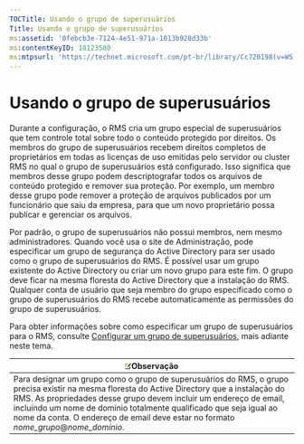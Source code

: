 ```yaml
---
TOCTitle: Usando o grupo de superusuários
Title: Usando o grupo de superusuários
ms:assetid: '0febcb3e-7124-4e51-971a-1013b928d33b'
ms:contentKeyID: 18123580
ms:mtpsurl: 'https://technet.microsoft.com/pt-br/library/Cc720198(v=WS.10)'
---
```


Usando o grupo de superusuários
===============================

Durante a configuração, o RMS cria um grupo especial de superusuários que tem controle total sobre todo o conteúdo protegido por direitos. Os membros do grupo de superusuários recebem direitos completos de proprietários em todas as licenças de uso emitidas pelo servidor ou cluster RMS no qual o grupo de superusuários está configurado. Isso significa que membros desse grupo podem descriptografar todos os arquivos de conteúdo protegido e remover sua proteção. Por exemplo, um membro desse grupo pode remover a proteção de arquivos publicados por um funcionário que saiu da empresa, para que um novo proprietário possa publicar e gerenciar os arquivos.

Por padrão, o grupo de superusuários não possui membros, nem mesmo administradores. Quando você usa o site de Administração, pode especificar um grupo de segurança do Active Directory para ser usado como o grupo de superusuários do RMS. É possível usar um grupo existente do Active Directory ou criar um novo grupo para este fim. O grupo deve ficar na mesma floresta do Active Directory que a instalação do RMS. Qualquer conta de usuário que seja membro do grupo especificado como o grupo de superusuários do RMS recebe automaticamente as permissões do grupo de superusuários.

Para obter informações sobre como especificar um grupo de superusuários para o RMS, consulte [Configurar um grupo de superusuários](https://technet.microsoft.com/f2ef847e-2824-471f-9079-5c343094aba8), mais adiante neste tema.

| ![](images/Cc720198.note(WS.10).gif)Observação                                                                                                                                                                                                                                                                                                       |
|-----------------------------------------------------------------------------------------------------------------------------------------------------------------------------------------------------------------------------------------------------------------------------------------------------------------------------------------------------------------------------------|
| Para designar um grupo como o grupo de superusuários do RMS, o grupo precisa existir na mesma floresta do Active Directory que a instalação do RMS. As propriedades desse grupo devem incluir um endereço de email, incluindo um nome de domínio totalmente qualificado que seja igual ao nome da conta. O endereço de email deve estar no formato *nome\_grupo*@*nome\_domínio*. |
